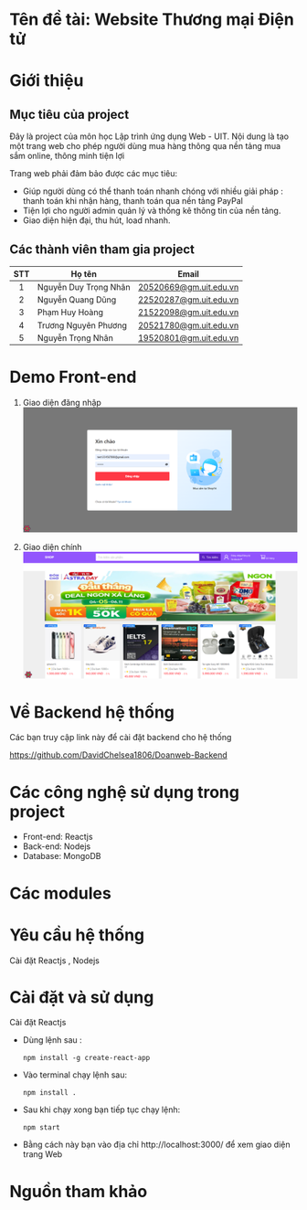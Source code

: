 # Tên đề tài: Website Thương mại Điện tử 
# Giới thiệu
## Mục tiêu của project
Đây là project của môn học Lập trình ứng dụng Web - UIT. Nội dung là tạo một trang web cho phép người dùng mua hàng thông qua nền tảng mua sắm online, thông minh tiện lợi

Trang web phải đảm bảo được các mục tiêu:
- Giúp người dùng có thể thanh toán nhanh chóng với nhiều giải pháp : thanh toán khi nhận hàng, thanh toán qua nền tảng PayPal
- Tiện lợi cho người admin quản lý và thống kê thông tin của nền tảng.
- Giao diện hiện đại, thu hút, load nhanh.
## Các thành viên tham gia project

| STT| Họ tên                   | Email                  |
|:--:|--------------------------|------------------------|
| 1  | Nguyễn Duy Trọng Nhân    | 20520669@gm.uit.edu.vn |
| 2  | Nguyễn Quang Dũng            | 22520287@gm.uit.edu.vn |
| 3  | Phạm Huy Hoàng             | 21522098@gm.uit.edu.vn |
| 4  | Trương Nguyên Phương    | 20521780@gm.uit.edu.vn |
| 5  | Nguyễn Trọng Nhân         | 19520801@gm.uit.edu.vn |



# Demo Front-end
1. Giao diện đăng nhập
![signinpage](https://github.com/xina99999/Doanweb/blob/master/giaodiendangnhap.png)

2. Giao diện chính
![mainpage_1](https://github.com/xina99999/Doanweb/blob/master/giaodienchinh.png)


# Về Backend hệ thống 
Các bạn truy cập link này để cài đặt backend cho hệ thống

https://github.com/DavidChelsea1806/Doanweb-Backend 
# Các công nghệ sử dụng trong project
- Front-end: Reactjs
- Back-end: Nodejs
- Database: MongoDB 
# Các modules

# Yêu cầu hệ thống
Cài đặt Reactjs , Nodejs 

# Cài đặt và sử dụng
Cài đặt Reactjs 
 - Dùng lệnh sau :
     ```
    npm install -g create-react-app
     ```
 - Vào terminal chạy lệnh sau:
    ```
    npm install .
    ```
 - Sau khi chạy xong bạn tiếp tục chạy lệnh:
    ```
    npm start
    ```
 - Bằng cách này bạn vào địa chỉ http://localhost:3000/ để xem giao diện trang Web
# Nguồn tham khảo
